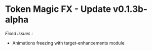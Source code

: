 # Token Magic FX - Update v0.1.3b-alpha

*Fixed issues :*
- Animations freezing with target-enhancements module


